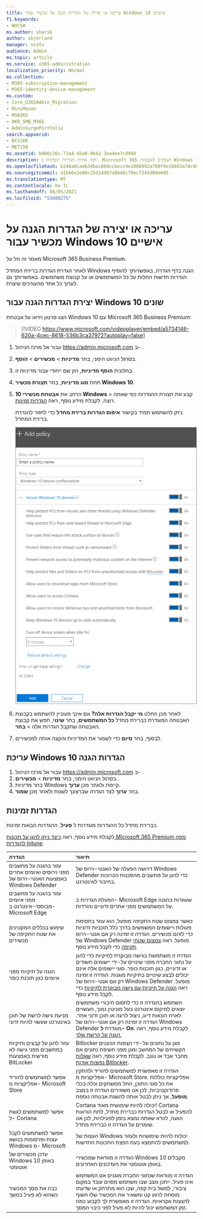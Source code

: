 ```yaml
---
title: עריכה או יצירה של הגדרות הגנה על מכשיר עבור Windows 10 אישיים
f1.keywords:
- NOCSH
ms.author: sharik
author: skjerland
manager: scotv
audience: Admin
ms.topic: article
ms.service: o365-administration
localization_priority: Normal
ms.collection:
- M365-subscription-management
- M365-identity-device-management
ms.custom:
- Core_O365Admin_Migration
- MiniMaven
- MSB365
- OKR_SMB_M365
- AdminSurgePortfolio
search.appverid:
- BCS160
- MET150
ms.assetid: bd66c26c-73a4-45a8-8642-3ea4ee7cd89d
description: למד אודות הגדרות הזמינות ב- Microsoft 365 לעסקים לאבטחת Windows 10 אחרים.
ms.openlocfilehash: b246a0caeb34bac8b9ccbecc9e1008992a700f9e16083a78c98e780605c5af01
ms.sourcegitcommit: a1b66e1e80c25d14d67a9b46c79ec7245d88e045
ms.translationtype: MT
ms.contentlocale: he-IL
ms.lasthandoff: 08/05/2021
ms.locfileid: "53809275"
---
```

# <a name="edit-or-create-device-protection-settings-for-windows-10-pcs"></a>עריכה או יצירה של הגדרות הגנה על מכשיר עבור Windows 10 אישיים

מאמר זה חל על Microsoft 365 Business Premium.

לאחר הגדרת הגדרות ברירת המחדל Windows הגנה בדף הגדרה, באפשרותך להוסיף הגדרות חדשות החלות על כל המשתמשים או על קבוצת משתמשים. באפשרותך גם לערוך כל אחד מהעורכים שיצרת.

## <a name="create-protection-settings-for-windows-10-devices"></a>יצירת הגדרות הגנה עבור Windows 10 שונים

הצג סרטון וידאו על אבטחת Windows 10 עם Microsoft 365 Business Premium:
  
> [!VIDEO https://www.microsoft.com/videoplayer/embed/a5734146-620a-4cec-8618-536b3ca37972?autoplay=false]
  
1. עבור אל מרכז הניהול <a href="https://go.microsoft.com/fwlink/p/?linkid=837890" target="_blank">https://admin.microsoft.com</a> ב- . 
2. בסרגל הניווט הימני, בחר **מדיניות** \> **מכשירים** \> **הוסף**.
3. בחלונית **הוסף מדיניות**, הזן שם ייחודי עבור מדיניות זו. 
4. תחת **סוג מדיניות**, בחר **תצורת מכשיר Windows 10**.
5. הרחב את **אבטחת מכשירי 10 Windows** \> קבע את תצורת ההגדרות כפי שאתה רוצה. לקבלת מידע נוסף, ראה [הגדרות זמינות](#available-settings). 
    
    ניתן להשתמש תמיד בקישור **איפוס הגדרות ברירת מחדל** כדי לחזור להגדרת ברירת המחדל. 
    
    ![Add policy pane with Windows 10 Device configuration selected](../media/fa9e2dc2-7eae-4c96-af34-765a1f641ecf.png)
  
6. לאחר מכן החלט **מי יקבל הגדרות אלה?** אם אינך מעוניין להשתמש בקבוצת האבטחה המוגדרת כברירת מחדל **כל המשתמשים**, בחר **שינוי**, חפש את קבוצת האבטחה שתקבל הגדרות אלה \> **בחר**.
7. לבסוף, בחר **סיום** כדי לשמור את המדיניות והקצה אותה למכשירים. 

## <a name="edit-windows-10-protection-settings"></a>עריכת Windows 10 הגדרות הגנה
 
1. עבור אל מרכז הניהול <a href="https://go.microsoft.com/fwlink/p/?linkid=837890" target="_blank">https://admin.microsoft.com</a> ב- .     
2. בסרגל הניווט הימני, בחר **מדיניות** \> **מכשירים** .
1. בחר מדיניות Windows קיימת ולאחר מכן **ערוך**.
1. בחר **ערוך** לצד הגדרה שברצונך לשנות ולאחר מכן **שמור**.

## <a name="available-settings"></a>הגדרות זמינות

כברירת מחדל כל ההגדרות מוגדרות ל **פעיל**. ההגדרות הבאות זמינות.
  
לקבלת מידע נוסף, ראה [כיצד ניתן להגן על תכונות Microsoft 365 Premium מפה להגדרות Intune](map-protection-features-to-intune-settings.md). 


|הגדרה  <br/> |תיאור  <br/> |
|:-----|:-----|
|עזור בהגנה על מחשבים מפני וירוסים ואיומים אחרים באמצעות האנטי-וירוס של Windows Defender  <br/> |דרושה הפעלה של האנטי-וירוס של Windows Defender כדי להגן על מחשבים מהסכנות הכרוכות בחיבור לאינטרנט.  <br/> |
|עזור בהגנה על מחשבים מפני איומים מבוססי-אינטרנט ב- Microsoft Edge  <br/> |הפעלת הגדרות ב- Microsoft Edge שעוזרות בהגנה על המשתמשים מפני אתרים זדוניים והורדות.  <br/> |
|שימוש בכללים המקטינים את שטח התקיפה של מכשירים  <br/> |כאשר צמצום שטח התקיפה מופעל, הוא עוזר בחסימת פעולות ויישומים המשמשים בדרך כלל תוכניות זדוניות כדי לזהם מכשירים. הגדרה זו זמינה רק אם אנטי-וירוס של Windows Defender מופעל. ראה [צמצום שטחי תקיפה](/windows/security/threat-protection/microsoft-defender-atp/exploit-protection) כדי לקבל מידע נוסף.  <br/> |
|הגנה על תיקיות מפני איומים כגון תוכנת כופר  <br/> |הגדרה זו משתמשת בגישה מבוקרת לתיקיות כדי להגן על נתוני החברה מפני שינויים על-ידי יישומים חשודים או זדוניים, כגון תוכנות כופר. סוגי יישומים אלה אינם יכולים לבצע שינויים בתיקיות מוגנות. הגדרה זו זמינה רק אם אנטי-וירוס של Windows Defender מופעל. ראה [הגנה על תיקיות עם גישה מבוקרת לתיקיות](/mem/configmgr/protect/deploy-use/create-deploy-exploit-guard-policy#bkmk_CFA) כדי לקבל מידע נוסף.  <br/> |
|מניעת גישה לרשת של תוכן באינטרנט שעשוי להיות זדוני  <br/> |השתמש בהגדרה זו כדי לחסום חיבורי משתמשים יוצאים למיקום אינטרנט בעל מוניטין נמוך, העשויים לארח הונאות דיוג, ניצול לרעה או תוכן זדוני אחר. הגדרה זו זמינה רק אם אנטי-וירוס של Windows Defender מוגדרת **ל- On**. לקבלת מידע נוסף, ראה [הגנה על הרשת שלך.](/windows/security/threat-protection/windows-defender-antivirus/configure-real-time-protection-windows-defender-antivirus)  <br/> |
|עזור להגן על קבצים ותיקיות במחשבים מפני גישה לא מורשית באמצעות BitLocker  <br/> |Bitlocker מגן על נתונים על-ידי הצפנת הכוננים הקשיחים של המחשב ומגן מפני חשיפת נתונים אם מחבר אבד או נגנב. לקבלת מידע נוסף, ראה [שאלות נפוצות אודות Bitlocker](/windows/security/information-protection/bitlocker/bitlocker-frequently-asked-questions).  <br/> |
|אפשר למשתמשים להוריד אפליקציות מ- Microsoft Store  <br/> |הגדרה זו מאפשרת למשתמשים להוריד ולהתקין אפליקציות מ- Microsoft Store. אפליקציות כוללות את כל סוגי התוכן, החל ממשחקים וכלה בכלי פרודוקטיביות, לכן אנו משאירים הגדרה זו במצב **מופעל**, אך ניתן לבטל אותה להשגת אבטחה נוספת.  <br/> |
|אפשר למשתמשים לגשת ל- Cortana  <br/> |Cortana יכולה להיות שימושית מאוד! Cortana להפעיל או לבטל הגדרות כברירת מחדל, לתת הוראות הגעה, לוודא שאתה נמצא בזמן לפעילויות, לכן אנו שומרים על הגדרה זו כברירת מחדל.   <br/> |
|אפשר למשתמשים לקבל עצות ופרסומות בנושא Windows מ- Microsoft  <br/> |העצות של Windows יכולות להיות שימושיות ולעזור למשתמשים להתמצא בעת הפצת התכונות החדשות.  <br/> |
|עדכן מכשירים של Windows 10 באופן אוטומטי  <br/> |הגדרה זו מוודאת שמכשירי Windows 10 מקבלים באופן אוטומטי את העדכונים האחרונים.  <br/> |
|כבה את מסך המכשיר כשהוא לא פעיל במשך  <br/> |הגדרה זו מוודאת שנתוני החברה מוגנים אם המשתמש אינו פעיל. ייתכן מצב שבו משתמש מסוים עובד במקום ציבורי, למשל בית קפה, שבו הוא מתרחק או שדעתו מוסחת לרגע קט ומשאיר את המכשיר שלו חשוף להצצות אקראיות. הגדרה זו מאפשרת לך לקבוע כמה זמן המשתמש יכול להיות לא פעיל לפני כיבוי המסך.  <br/> |